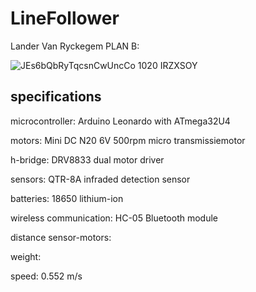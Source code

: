 # LineFollower
Lander Van Ryckegem
PLAN B:

![JEs6bQbRyTqcsnCwUncCo 1020 IRZXSOY](https://github.com/LanVnR/Linefollower/assets/146451866/f6bf3b31-2213-4a71-95f5-c29d18aa2089)

 
## specifications

microcontroller:        Arduino Leonardo with ATmega32U4

motors:                 Mini DC N20 6V 500rpm micro transmissiemotor

h-bridge:               DRV8833 dual motor driver

sensors:                QTR-8A infraded detection sensor

batteries:              18650 lithium-ion

wireless communication: HC-05 Bluetooth module

distance sensor-motors: 

weight:

speed:                  0.552 m/s

